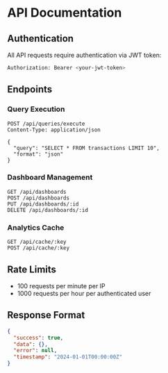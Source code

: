# API Documentation

## Authentication

All API requests require authentication via JWT token:

```bash
Authorization: Bearer <your-jwt-token>
```

## Endpoints

### Query Execution
```
POST /api/queries/execute
Content-Type: application/json

{
  "query": "SELECT * FROM transactions LIMIT 10",
  "format": "json"
}
```

### Dashboard Management
```
GET /api/dashboards
POST /api/dashboards
PUT /api/dashboards/:id
DELETE /api/dashboards/:id
```

### Analytics Cache
```
GET /api/cache/:key
POST /api/cache/:key
```

## Rate Limits

- 100 requests per minute per IP
- 1000 requests per hour per authenticated user

## Response Format

```json
{
  "success": true,
  "data": {},
  "error": null,
  "timestamp": "2024-01-01T00:00:00Z"
}
```